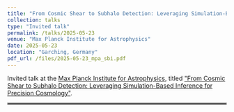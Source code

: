 ```yaml
---
title: "From Cosmic Shear to Subhalo Detection: Leveraging Simulation-Based Inference for Precision Cosmology"
collection: talks
type: "Invited talk"
permalink: /talks/2025-05-23
venue: "Max Planck Institute for Astrophysics"
date: 2025-05-23
location: "Garching, Germany"
pdf_url: /files/2025-05-23_mpa_sbi.pdf
---
```


 Invited talk at the [Max Planck Institute for Astrophysics](https://www.mpa-garching.mpg.de/), titled ["From Cosmic Shear to Subhalo Detection: Leveraging Simulation-Based Inference for Precision Cosmology"](../files/2025-05-23_mpa_sbi.pdf).

<hr style="border:2px solid gray">
